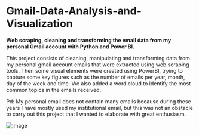 # **Gmail-Data-Analysis-and-Visualization**
**Web scraping, cleaning and transforming the email data from my personal Gmail account with Python and Power BI.**

This project consists of cleaning, manipulating and transforming data from my personal gmail account emails that were extracted using web scraping tools. Then some visual elements were created using PowerBI, trying to capture some key figures such as the number of emails per year, month, day of the week and time. We also added a word cloud to identify the most common topics in the emails received.

Pd: My personal email does not contain many emails because during these years I have mostly used my institutional email, but this was not an obstacle to carry out this project that I wanted to elaborate with great enthusiasm.

![image](https://user-images.githubusercontent.com/121519730/214642654-41e89b71-31f4-4507-b122-9e8b4d1348ba.png)
